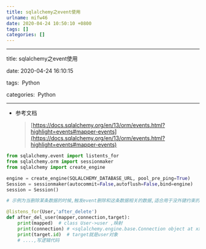 ```yaml
---
title: sqlalchemy之event使用
urlname: mifw46
date: 2020-04-24 10:50:10 +0800
tags: []
categories: []
---
```


---

title: sqlalchemy之event使用


date: 2020-04-24 16:10:15


tags:  Python


categories:  Python

---

- 参考文档
  > [https://docs.sqlalchemy.org/en/13/orm/events.html?highlight=events#mapper-events](https://docs.sqlalchemy.org/en/13/orm/events.html?highlight=events#mapper-events)

```python
from sqlalchemy.event import listents_for
from sqlalchemy.orm import sessionmaker
from sqlalchemy import create_engine

engine = create_engine(SQLALCHEMY_DATABASE_URL, pool_pre_ping=True)
Session = sessionmaker(autocommit=False,autoflush=False,bind=engine)
session = Session()

# 示例为当删除某条数据的时候,触发event删除和这条数据相关的数据,适合用于没外键约束的关系表结构

@listens_for(User,'after_delete')
def after_del_user(mapper,connection,target):
    print(mapped)  # class User->user ,映射
    print(connection) # <sqlalchemy.engine.base.Connection object at xxxxx>
    print(target.id)  # target就是user对象
    # ....,写逻辑代码
```
